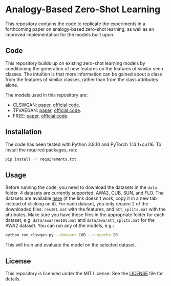 # Analogy-Based Zero-Shot Learning

This repository contains the code to replicate the experiments in a forthcoming paper on analogy-based zero-shot learning, as well as an improved implementation for the models built upon.

## Code

This repository builds up on existing zero-shot learning models by conditioning the generation of new features on the features of similar seen classes. The intuition is that more information can be gained about a class from the features of similar classes, rather than from the class attributes alone.

The models used in this repository are:

- CLSWGAN: [paper](https://arxiv.org/abs/1712.00981), [official code](https://www.mpi-inf.mpg.de/departments/computer-vision-and-machine-learning/research/zero-shot-learning/feature-generating-networks-for-zero-shot-learning/).
- TFVAEGAN: [paper](https://www.ecva.net/papers/eccv_2020/papers_ECCV/papers/123670477.pdf), [official code](https://github.com/akshitac8/tfvaegan).
- FREE: [paper](https://arxiv.org/abs/2107.13807), [official code](https://github.com/shiming-chen/FREE).

## Installation

The code has been tested with Python 3.8.10 and PyTorch 1.13.1+cu116. To install the required packages, run:

```bash
pip install -r requirements.txt
```

## Usage

Before running the code, you need to download the datasets in the `data` folder. 4 datasets are currently supported: AWA2, CUB, SUN, and FLO. The datasets are available [here](http://datasets.d2.mpi-inf.mpg.de/xian/xlsa17.zip) (if the link doesn't work, copy it in a new tab instead of clicking on it). For each dataset, you only require 2 of the downloaded files: `res101.mat` with the features, and `att_splits.mat` with the attributes. Make sure you have these files in the appropriate folder for each dataset, e.g. `data/awa/res101.mat` and `data/awa/att_splits.mat` for the AWA2 dataset. You can run any of the models, e.g.:

```bash
python run_clswgan.py --dataset CUB --n_epochs 20
```

This will train and evaluate the model on the selected dataset.

## License

This repository is licensed under the MIT License. See the [LICENSE](LICENSE) file for details.
